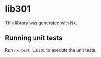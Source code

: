 # lib301

This library was generated with [Nx](https://nx.dev).

## Running unit tests

Run `nx test lib301` to execute the unit tests.
